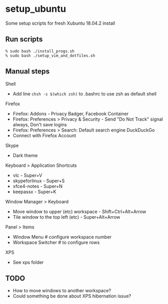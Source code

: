 # setup_ubuntu
Some setup scripts for fresh Xubuntu 18.04.2 install

## Run scripts

```shell
% sudo bash ./install_progs.sh
% sudo bash ./setup_vim_and_dotfiles.sh
```


## Manual steps
Shell
* Add line `chsh -s $(which zsh)` to .bashrc to use zsh as default shell

Firefox
* Firefox: Addons - Privacy Badger, Facebook Container
* Firefox: Preferences > Privacy & Security - Send "Do Not Track" signal always, Don't save logins
* Firefox: Preferences > Search: Default search engine DuckDuckGo
* Connect with Firefox Account

Skype
* Dark theme

Keyboard > Application Shortcuts
* vlc           - Super+V
* skypeforlinux - Super+S
* xfce4-notes   - Super+N
* keepassx      - Super+K

Window Manager > Keyboard
* Move window to upper (etc) workspace - Shift+Ctrl+Alt+Arrow
* Tile window to the top left (etc)    - Super+Alt+Arrow

Panel > Items
* Window Menu # configure workspace number
* Workspace Switcher # to configure rows

XPS
* See xps folder

## TODO
* How to move windows to another workspace?
* Could something be done about XPS hibernation issue?
